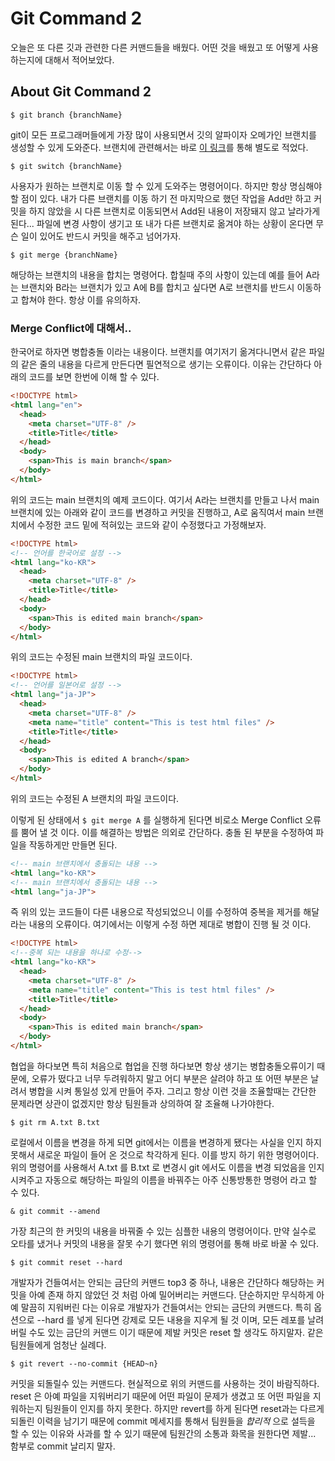 # Git Command 2

오늘은 또 다른 깃과 관련한 다른 커맨드들을 배웠다. 어떤 것을 배웠고 또 어떻게 사용하는지에 대해서 적어보았다.

## About Git Command 2

`$ git branch {branchName}`

git이 모든 프로그래머들에게 가장 많이 사용되면서 깃의 알파이자 오메가인 브랜치를 생성할 수 있게 도와준다. 브랜치에 관련해서는 바로 [이 링크]()를 통해 별도로 적었다.

`$ git switch {branchName}`

사용자가 원하는 브랜치로 이동 할 수 있게 도와주는 명령어이다. 하지만 항상 명심해야할 점이 있다. 내가 다른 브랜치를 이동 하기 전 마지막으로 했던 작업을 Add만 하고 커밋을 하지 않았을 시 다른 브랜치로 이동되면서 Add된 내용이 저장돼지 않고 날라가게 된다...
파일에 변경 사항이 생기고 또 내가 다른 브랜치로 옮겨야 하는 상황이 온다면 무슨 일이 있어도 반드시 커밋을 해주고 넘어가자.

`$ git merge {branchName}`

해당하는 브랜치의 내용을 합치는 명령어다. 합칠때 주의 사항이 있는데 예를 들어 A라는 브랜치와 B라는 브랜치가 있고 A에 B를 합치고 싶다면 A로 브랜치를 반드시 이동하고 합쳐야 한다. 항상 이를 유의하자.

### Merge Conflict에 대해서..

한국어로 하자면 병합충돌 이라는 내용이다. 브랜치를 여기저기 옮겨다니면서 같은 파일의 같은 줄의 내용을 다르게 만든다면 필연적으로 생기는 오류이다. 이유는 간단하다 아래의 코드를 보면 한번에 이해 할 수 있다.

```html
<!DOCTYPE html>
<html lang="en">
  <head>
    <meta charset="UTF-8" />
    <title>Title</title>
  </head>
  <body>
    <span>This is main branch</span>
  </body>
</html>
```

위의 코드는 main 브랜치의 예제 코드이다. 여기서 A라는 브랜치를 만들고 나서 main 브랜치에 있는 아래와 같이 코드를 변경하고 커밋을 진행하고, A로 움직여서 main 브랜치에서 수정한 코드 밑에 적혀있는 코드와 같이 수정했다고 가정해보자.

```html
<!DOCTYPE html>
<!-- 언어를 한국어로 설정 -->
<html lang="ko-KR">
  <head>
    <meta charset="UTF-8" />
    <title>Title</title>
  </head>
  <body>
    <span>This is edited main branch</span>
  </body>
</html>
```

위의 코드는 수정된 main 브랜치의 파일 코드이다.

```html
<!DOCTYPE html>
<!-- 언어를 일본어로 설정 -->
<html lang="ja-JP">
  <head>
    <meta charset="UTF-8" />
    <meta name="title" content="This is test html files" />
    <title>Title</title>
  </head>
  <body>
    <span>This is edited A branch</span>
  </body>
</html>
```

위의 코드는 수정된 A 브랜치의 파일 코드이다.

이렇게 된 상태에서 `$ git merge A` 를 실행하게 된다면 비로소 Merge Conflict 오류를 뿜어 낼 것 이다. 이를 해결하는 방법은 의외로 간단하다. 충돌 된 부분을 수정하여 파일을 작동하게만 만들면 된다.

```html
<!-- main 브랜치에서 충돌되는 내용 -->
<html lang="ko-KR">
<!-- main 브랜치에서 충돌되는 내용 -->
<html lang="ja-JP">

```

즉 위의 있는 코드들이 다른 내용으로 작성되었으니 이를 수정하여 중복을 제거를 해달라는 내용의 오류이다. 여기에서는 이렇게 수정 하면 제대로 병합이 진행 될 것 이다.

```html
<!DOCTYPE html>
<!--중복 되는 내용을 하나로 수정-->
<html lang="ko-KR">
  <head>
    <meta charset="UTF-8" />
    <meta name="title" content="This is test html files" />
    <title>Title</title>
  </head>
  <body>
    <span>This is edited main branch</span>
  </body>
</html>
```

협업을 하다보면 특히 처음으로 협업을 진행 하다보면 항상 생기는 병합충돌오류이기 때문에, 오류가 떴다고 너무 두려워하지 말고 어디 부분은 살려야 하고 또 어떤 부분은 날려서 병합을 시켜 통일성 있게 만들어 주자.
그리고 항상 이런 것을 조율할때는 간단한 문제라면 상관이 없겠지만 항상 팀원들과 상의하여 잘 조율해 나가야한다.

`$ git rm A.txt B.txt `

로컬에서 이름을 변경을 하게 되면 git에서는 이름을 변경하게 됐다는 사실을 인지 하지 못해서 새로운 파일이 들어 온 것으로 착각하게 된다. 이를 방지 하기 위한 명령어이다.
위의 명령어를 사용해서 A.txt 를 B.txt 로 변경시 git 에서도 이름을 변경 되었음을 인지 시켜주고 자동으로 해당하는 파일의 이름을 바꿔주는 아주 신통방통한 명령어 라고 할 수 있다.

`& git commit --amend`

가장 최근의 한 커밋의 내용을 바꿔줄 수 있는 심플한 내용의 명령어이다. 만약 실수로 오타를 냈거나 커밋의 내용을 잘못 수기 했다면 위의 명령어를 통해 바로 바꿀 수 있다.

`$ git commit reset --hard`

개발자가 건들여서는 안되는 금단의 커맨드 top3 중 하나, 내용은 간단하다 해당하는 커밋을 아예 존재 하지 않았던 것 처럼 아예 밀어버리는 커맨드다. 단순하지만 무식하게 아예 말끔히 지워버린 다는 이유로 개발자가 건들여서는 안되는 금단의 커맨드다.
특히 옵션으로 --hard 를 넣게 된다면 강제로 모든 내용을 지우게 될 것 이며, 모든 레포를 날려버릴 수도 있는 금단의 커맨드 이기 때문에 제발 커밋은 reset 할 생각도 하지말자. 같은 팀원들에게 엄청난 실례다.

`$ git revert --no-commit {HEAD~n}`

커밋을 되돌릴수 있는 커맨드다. 현실적으로 위의 커맨드를 사용하는 것이 바람직하다. reset 은 아예 파일을 지워버리기 때문에 어떤 파일이 문제가 생겼고 또 어떤 파일을 지워하는지 팀원들이 인지를 하지 못한다.
하지만 revert를 하게 된다면 reset과는 다르게 되돌린 이력을 남기기 때문에 commit 메세지를 통해서 팀원들을 _합리적_ 으로 설득을 할 수 있는 이유와 사과를 할 수 있기 때문에 팀원간의 소통과 화목을 원한다면 제발... 함부로 commit 날리지 말자.
